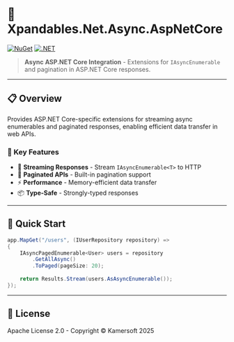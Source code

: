 ﻿# 🔄 Xpandables.Net.Async.AspNetCore

[![NuGet](https://img.shields.io/badge/NuGet-preview-orange.svg)](https://www.nuget.org/)
[![.NET](https://img.shields.io/badge/.NET-10.0-purple.svg)](https://dotnet.microsoft.com/)

> **Async ASP.NET Core Integration** - Extensions for `IAsyncEnumerable` and pagination in ASP.NET Core responses.

---

## 📋 Overview

Provides ASP.NET Core-specific extensions for streaming async enumerables and paginated responses, enabling efficient data transfer in web APIs.

### 🎯 Key Features

- 🌊 **Streaming Responses** - Stream `IAsyncEnumerable<T>` to HTTP
- 📄 **Paginated APIs** - Built-in pagination support
- ⚡ **Performance** - Memory-efficient data transfer
- 📦 **Type-Safe** - Strongly-typed responses

---

## 🚀 Quick Start

```csharp
app.MapGet("/users", (IUserRepository repository) =>
{
    IAsyncPagedEnumerable<User> users = repository
        .GetAllAsync()
        .ToPaged(pageSize: 20);
    
    return Results.Stream(users.AsAsyncEnumerable());
});
```

---

## 📄 License

Apache License 2.0 - Copyright © Kamersoft 2025
